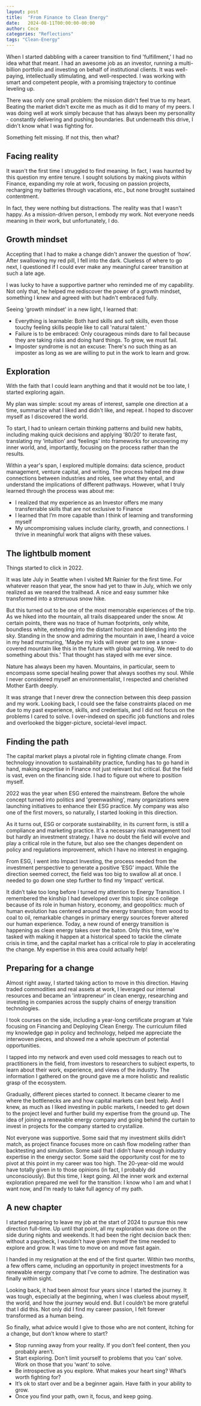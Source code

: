 ```yaml
---
layout: post
title:  "From Finance to Clean Energy"
date:   2024-08-11T00:00:00-00:00
author: Cece
categories: "Reflections"
tags: "Clean-Energy"
---
```


When I started dabbling with a career transition to find 'fulfillment,' I had no idea what that meant. I had an awesome job as an investor, running a multi-billion portfolio and investing on behalf of institutional clients. It was well-paying, intellectually stimulating, and well-respected. I was working with smart and competent people, with a promising trajectory to continue leveling up.

There was only one small problem: the mission didn't feel true to my heart. Beating the market didn't excite me as much as it did to many of my peers. I was doing well at work simply because that has always been my personality - constantly delivering and pushing boundaries. But underneath this drive, I didn't know what I was fighting for.

Something felt missing. If not this, then what?



## Facing reality

It wasn't the first time I struggled to find meaning. In fact, I was haunted by this question my entire tenure. I sought solutions by making pivots within Finance, expanding my role at work, focusing on passion projects, recharging my batteries through vacations, etc., but none brought sustained contentment.

In fact, they were nothing but distractions. The reality was that I wasn't happy. As a mission-driven person, I embody my work. Not everyone needs meaning in their work, but unfortunately, I do.



## Growth mindset

Accepting that I had to make a change didn't answer the question of ‘how’. After swallowing my red pill, I fell into the dark. Clueless of where to go next, I questioned if I could ever make any meaningful career transition at such a late age.

I was lucky to have a supportive partner who reminded me of my capability. Not only that, he helped me rediscover the power of a growth mindset, something I knew and agreed with but hadn't embraced fully.

Seeing 'growth mindset' in a new light, I learned that:

- Everything is learnable: Both hard skills and soft skills, even those touchy feeling skills people like to call 'natural talent.'
- Failure is to be embraced: Only courageous minds dare to fail because they are taking risks and doing hard things. To grow, we must fail.
- Imposter syndrome is not an excuse: There's no such thing as an imposter as long as we are willing to put in the work to learn and grow.



## Exploration

With the faith that I could learn anything and that it would not be too late, I started exploring again. 

My plan was simple: scout my areas of interest, sample one direction at a time, summarize what I liked and didn't like, and repeat. I hoped to discover myself as I discovered the world. 

To start, I had to unlearn certain thinking patterns and build new habits, including making quick decisions and applying ‘80/20’ to iterate fast, translating my ‘intuition’ and ‘feelings’ into frameworks for uncovering my inner world, and, importantly, focusing on the process rather than the results.

Within a year's span, I explored multiple domains: data science, product management, venture capital, and writing. The process helped me draw connections between industries and roles, see what they entail, and understand the implications of different pathways. However, what I truly learned through the process was about me:

- I realized that my experience as an Investor offers me many transferrable skills that are not exclusive to Finance
- I learned that I’m more capable than I think of learning and transforming myself
- My uncompromising values include clarity, growth, and connections. I thrive in meaningful work that aligns with these values.



## The lightbulb moment

Things started to click in 2022.

It was late July in Seattle when I visited Mt Rainier for the first time. For whatever reason that year, the snow had yet to thaw in July, which we only realized as we neared the trailhead. A nice and easy summer hike transformed into a strenuous snow hike.

But this turned out to be one of the most memorable experiences of the trip. As we hiked into the mountain, all trails disappeared under the snow. At certain points, there was no trace of human footprints, only white, boundless white, extending into the distant horizon and blending into the sky. Standing in the snow and admiring the mountain in awe, I heard a voice in my head murmuring, 'Maybe my kids will never get to see a snow-covered mountain like this in the future with global warming. We need to do something about this.' That thought has stayed with me ever since.

Nature has always been my haven. Mountains, in particular, seem to encompass some special healing power that always soothes my soul. While I never considered myself an environmentalist, I respected and cherished Mother Earth deeply.

It was strange that I never drew the connection between this deep passion and my work. Looking back, I could see the false constraints placed on me due to my past experience, skills, and credentials, and I did not focus on the problems I cared to solve. I over-indexed on specific job functions and roles and overlooked the bigger-picture, societal-level impact. 



## Finding the path

The capital market plays a pivotal role in fighting climate change. From technology innovation to sustainability practice, funding has to go hand in hand, making expertise in Finance not just relevant but critical. But the field is vast, even on the financing side. I had to figure out where to position myself.

2022 was the year when ESG entered the mainstream. Before the whole concept turned into politics and 'greenwashing', many organizations were launching initiatives to enhance their ESG practice. My company was also one of the first movers, so naturally, I started looking in this direction.

As it turns out, ESG or corporate sustainability, in its current form, is still a compliance and marketing practice. It's a necessary risk management tool but hardly an investment strategy. I have no doubt the field will evolve and play a critical role in the future, but also see the changes dependent on policy and regulations improvement, which I have no interest in engaging.

From ESG, I went into Impact Investing, the process needed from the investment perspective to generate a positive ‘ESG’ impact. While the direction seemed correct, the field was too big to swallow all at once. I needed to go down one step further to find my ‘impact’ vertical.

It didn’t take too long before I turned my attention to Energy Transition. I remembered the kinship I had developed over this topic since college because of its role in human history, economy, and geopolitics: much of human evolution has centered around the energy transition; from wood to coal to oil, remarkable changes in primary energy sources forever altered our human experience. Today, a new round of energy transition is happening as clean energy takes over the baton. Only this time, we're tasked with making it happen at a historical speed to tackle the climate crisis in time, and the capital market has a critical role to play in accelerating the change. My expertise in this area could actually help!



## Preparing for a change

Almost right away, I started taking action to move in this direction. Having traded commodities and real assets at work, I leveraged our internal resources and became an 'intrapreneur' in clean energy, researching and investing in companies across the supply chains of energy transition technologies.

I took courses on the side, including a year-long certificate program at Yale focusing on Financing and Deploying Clean Energy. The curriculum filled my knowledge gap in policy and technology, helped me appreciate the interwoven pieces, and showed me a whole spectrum of potential opportunities.

I tapped into my network and even used cold messages to reach out to practitioners in the field, from investors to researchers to subject experts, to learn about their work, experience, and views of the industry. The information I gathered on the ground gave me a more holistic and realistic grasp of the ecosystem.

Gradually, different pieces started to connect. It became clearer to me where the bottlenecks are and how capital markets can best help. And I knew, as much as I liked investing in public markets, I needed to get down to the project level and further build my expertise from the ground up. The idea of joining a renewable energy company and going behind the curtain to invest in projects for the company started to crystallize.

Not everyone was supportive. Some said that my investment skills didn’t match, as project finance focuses more on cash flow modeling rather than backtesting and simulation. Some said that I didn’t have enough industry expertise in the energy sector. Some said the opportunity cost for me to pivot at this point in my career was too high. The 20-year-old me would have totally given in to those opinions (in fact, I probably did unconsciously). But this time, I kept going. All the inner work and external exploration prepared me well for the transition: I know who I am and what I want now, and I’m ready to take full agency of my path.



## A new chapter

I started preparing to leave my job at the start of 2024 to pursue this new direction full-time. Up until that point, all my exploration was done on the side during nights and weekends. It had been the right decision back then: without a paycheck, I wouldn’t have given myself the time needed to explore and grow. It was time to move on and move fast again.

I handed in my resignation at the end of the first quarter. Within two months, a few offers came, including an opportunity in project investments for a renewable energy company that I've come to admire. The destination was finally within sight.

Looking back, it had been almost four years since I started the journey. It was tough, especially at the beginning, when I was clueless about myself, the world, and how the journey would end. But I couldn’t be more grateful that I did this. Not only did I find my career passion, I felt forever transformed as a human being.

So finally, what advice would I give to those who are not content, itching for a change, but don’t know where to start?

- Stop running away from your reality. If you don’t feel content, then you probably aren’t.
- Start exploring. Don’t limit yourself to problems that you ‘can’ solve. Work on those that you ‘want’ to solve.
- Be introspective as you explore. What makes your heart sing? What’s worth fighting for?
- It’s ok to start over and be a beginner again. Have faith in your ability to grow.
- Once you find your path, own it, focus, and keep going.
